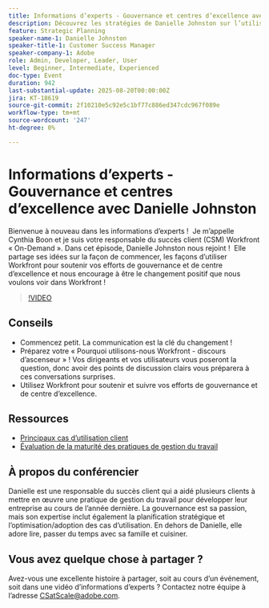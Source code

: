 ```yaml
---
title: Informations d’experts - Gouvernance et centres d’excellence avec Danielle Johnston
description: Découvrez les stratégies de Danielle Johnston sur l’utilisation de Workfront pour créer une gouvernance et des centres d’excellence qui favorisent l’adoption et le changement positif.
feature: Strategic Planning
speaker-name-1: Danielle Johnston
speaker-title-1: Customer Success Manager
speaker-company-1: Adobe
role: Admin, Developer, Leader, User
level: Beginner, Intermediate, Experienced
doc-type: Event
duration: 942
last-substantial-update: 2025-08-20T00:00:00Z
jira: KT-18619
source-git-commit: 2f10210e5c92e5c1bf77c886ed347cdc967f089e
workflow-type: tm+mt
source-wordcount: '247'
ht-degree: 0%

---
```



# Informations d’experts - Gouvernance et centres d’excellence avec Danielle Johnston

Bienvenue à nouveau dans les informations d’experts !  Je m’appelle Cynthia Boon et je suis votre responsable du succès client (CSM) Workfront « On-Demand ». Dans cet épisode, Danielle Johnston nous rejoint !  Elle partage ses idées sur la façon de commencer, les façons d’utiliser Workfront pour soutenir vos efforts de gouvernance et de centre d’excellence et nous encourage à être le changement positif que nous voulons voir dans Workfront ! 

>[!VIDEO](https://video.tv.adobe.com/v/3470007/?learn=on&enablevpops&captions=fre_fr)

## Conseils

* Commencez petit. La communication est la clé du changement ! 
* Préparez votre « Pourquoi utilisons-nous Workfront - discours d’ascenseur » ! Vos dirigeants et vos utilisateurs vous poseront la question, donc avoir des points de discussion clairs vous préparera à ces conversations surprises. 
* Utilisez Workfront pour soutenir et suivre vos efforts de gouvernance et de centre d’excellence. 

## Ressources

* [Principaux cas d’utilisation client](https://cdn.experience.workfront.com/Training/Guides/Customer+Success+at+Scale/Top+Customer+Use+Cases.png) 
* [Évaluation de la maturité des pratiques de gestion du travail](https://cdn.experience.workfront.com/Training/Guides/Customer+Success+at+Scale/Assessing+the+Maturity+of+Work+Management+Practices.png) 

## À propos du conférencier

Danielle est une responsable du succès client qui a aidé plusieurs clients à mettre en œuvre une pratique de gestion du travail pour développer leur entreprise au cours de l’année dernière. La gouvernance est sa passion, mais son expertise inclut également la planification stratégique et l’optimisation/adoption des cas d’utilisation. En dehors de Danielle, elle adore lire, passer du temps avec sa famille et cuisiner. 

## Vous avez quelque chose à partager ?

Avez-vous une excellente histoire à partager, soit au cours d’un événement, soit dans une vidéo d’informations d’experts ? Contactez notre équipe à l’adresse [CSatScale@adobe.com](mailto:CSatScale@adobe.com).

